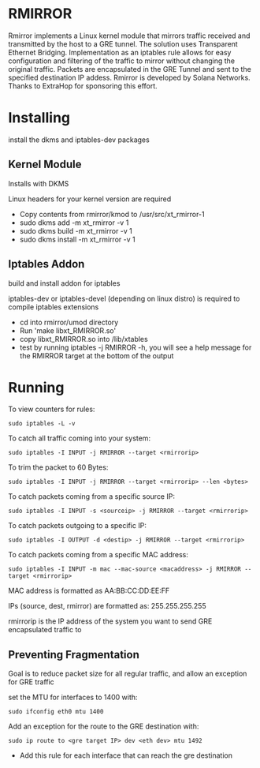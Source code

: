 # RMIRROR
Rmirror implements a Linux kernel module that mirrors traffic received 
and transmitted by the host to a GRE tunnel. The solution uses Transparent 
Ethernet Bridging. Implementation as an iptables rule allows for easy 
configuration and filtering of the traffic to mirror without changing 
the original traffic. Packets are encapsulated in the GRE Tunnel and sent
to the specified destination IP addess. Rmirror is developed by Solana Networks.
Thanks to ExtraHop for sponsoring this effort.

# Installing
install the dkms and iptables-dev packages

## Kernel Module
Installs with DKMS

Linux headers for your kernel version are required

 * Copy contents from rmirror/kmod to /usr/src/xt_rmirror-1
 * sudo dkms add -m xt_rmirror -v 1
 * sudo dkms build -m xt_rmirror -v 1
 * sudo dkms install -m xt_rmirror -v 1

## Iptables Addon
build and install addon for iptables

iptables-dev or iptables-devel (depending on linux distro) is required to compile iptables extensions

 * cd into rmirror/umod directory
 * Run 'make libxt_RMIRROR.so'
 * copy libxt_RMIRROR.so into /lib/xtables
 * test by running iptables -j RMIRROR -h, you will see a help message for the RMIRROR target at the bottom of the output

# Running
To view counters for rules: 

    sudo iptables -L -v

To catch all traffic coming into your system:

    sudo iptables -I INPUT -j RMIRROR --target <rmirrorip>

To trim the packet to 60 Bytes:

    sudo iptables -I INPUT -j RMIRROR --target <rmirrorip> --len <bytes>

To catch packets coming from a specific source IP:

    sudo iptables -I INPUT -s <sourceip> -j RMIRROR --target <rmirrorip>

To catch packets outgoing to a specific IP:

    sudo iptables -I OUTPUT -d <destip> -j RMIRROR --target <rmirrorip>

To catch packets coming from a specific MAC address:

    sudo iptables -I INPUT -m mac --mac-source <macaddress> -j RMIRROR --target <rmirrorip>

MAC address is formatted as AA:BB:CC:DD:EE:FF

IPs (source, dest, rmirror) are formatted as: 255.255.255.255

rmirrorip is the IP address of the system you want to send GRE encapsulated traffic to

## Preventing Fragmentation
Goal is to reduce packet size for all regular traffic, and allow an exception for GRE traffic

set the MTU for interfaces to 1400 with:

    sudo ifconfig eth0 mtu 1400

Add an exception for the route to the GRE destination with:

    sudo ip route to <gre target IP> dev <eth dev> mtu 1492
 - Add this rule for each interface that can reach the gre destination


